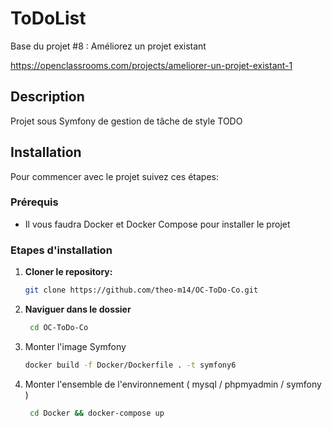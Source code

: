 ToDoList
========

Base du projet #8 : Améliorez un projet existant

https://openclassrooms.com/projects/ameliorer-un-projet-existant-1

## Description

Projet sous Symfony de gestion de tâche de style TODO

## Installation

Pour commencer avec le projet suivez ces étapes:

### Prérequis 

- Il vous faudra Docker et Docker Compose pour installer le projet

### Etapes d'installation

1. **Cloner le repository:**

    ```bash
    git clone https://github.com/theo-m14/OC-ToDo-Co.git
    ```

2. **Naviguer dans le dossier**

   ```bash
    cd OC-ToDo-Co
    ```

3. Monter l'image Symfony
   
    ```bash
    docker build -f Docker/Dockerfile . -t symfony6  
    ```

4. Monter l'ensemble de l'environnement ( mysql / phpmyadmin / symfony )

   ```bash
    cd Docker && docker-compose up  
    ```

5. Pour la première installation il vous faut créer la base de donnée

   Naviguer dans le terminal de l'image Symfony, placer vous dans le dossier d'installation du serveur

    ```bash
    php bin/console doctrine:database:create && php bin/console doctrine:schema:create
    ```
6. Si vous souhaitez exécuter les tests il vous faudra aussi créer les bases de données de test en spécifiant pour chaque commande chainée
       "--env=test"

   ```bash
    php bin/console doctrine:database:create --env=test && php bin/console doctrine:schema:create --env=test
    ```

8. Exécuter les fixtures afin de manipuler le site

   ```bash
    php bin/console doctrine:fixtures:load
    ```
   
9. Répéter la commande en spécifiant " --env=test " pour les tests

    ```bash
    php bin/console doctrine:fixtures:load --env=test
    ```
   
10. L'application est disponible à l'adresse : 127.0.0.1:8090

11. PhpMyAdmin est sur le port 8081

12. Pour exécuter les tests:

    ```bash
    vendor/bin/phpunit
    ```
    
